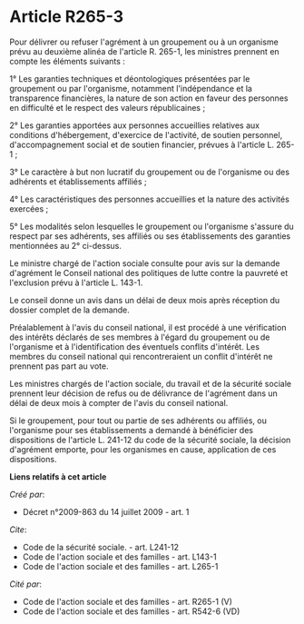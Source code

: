 # Article R265-3

Pour délivrer ou refuser l'agrément à un groupement ou à un organisme prévu au deuxième alinéa de l'article R. 265-1, les
ministres prennent en compte les éléments suivants : 

1° Les garanties techniques et déontologiques présentées par le groupement ou par l'organisme, notamment l'indépendance et la
transparence financières, la nature de son action en faveur des personnes en difficulté et le respect des valeurs
républicaines ; 

2° Les garanties apportées aux personnes accueillies relatives aux conditions d'hébergement, d'exercice de l'activité, de
soutien personnel, d'accompagnement social et de soutien financier, prévues à l'article L. 265-1 ; 

3° Le caractère à but non lucratif du groupement ou de l'organisme ou des adhérents et établissements affiliés ; 

4° Les caractéristiques des personnes accueillies et la nature des activités exercées ; 

5° Les modalités selon lesquelles le groupement ou l'organisme s'assure du respect par ses adhérents, ses affiliés ou ses
établissements des garanties mentionnées au 2° ci-dessus. 

Le ministre chargé de l'action sociale consulte pour avis sur la demande d'agrément le Conseil national des politiques de
lutte contre la pauvreté et l'exclusion prévu à l'article L. 143-1. 

Le conseil donne un avis dans un délai de deux mois après réception du dossier complet de la demande. 

Préalablement à l'avis du conseil national, il est procédé à une vérification des intérêts déclarés de ses membres à l'égard
du groupement ou de l'organisme et à l'identification des éventuels conflits d'intérêt. Les membres du conseil national qui
rencontreraient un conflit d'intérêt ne prennent pas part au vote. 

Les ministres chargés de l'action sociale, du travail et de la sécurité sociale prennent leur décision de refus ou de
délivrance de l'agrément dans un délai de deux mois à compter de l'avis du conseil national. 

Si le groupement, pour tout ou partie de ses adhérents ou affiliés, ou l'organisme pour ses établissements a demandé à
bénéficier des dispositions de l'article L. 241-12 du code de la sécurité sociale, la décision d'agrément emporte, pour les
organismes en cause, application de ces dispositions.

**Liens relatifs à cet article**

_Créé par_:

  - Décret n°2009-863 du 14 juillet 2009 - art. 1

_Cite_:

  - Code de la sécurité sociale. - art. L241-12
  - Code de l'action sociale et des familles - art. L143-1
  - Code de l'action sociale et des familles - art. L265-1

_Cité par_:

  - Code de l'action sociale et des familles - art. R265-1 (V)
  - Code de l'action sociale et des familles - art. R542-6 (VD)
